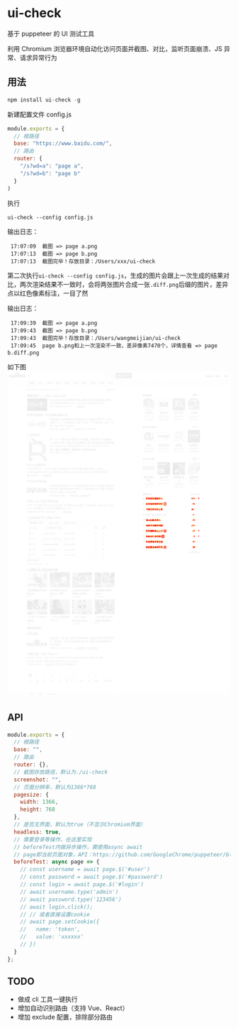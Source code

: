 # ui-check

基于 puppeteer 的 UI 测试工具

利用 Chromium 浏览器环境自动化访问页面并截图、对比，监听页面崩溃、JS 异常、请求异常行为

## 用法

```js
npm install ui-check -g
```

新建配置文件 config.js

```js
module.exports = {
  // 根路径
  base: "https://www.baidu.com/",
  // 路由
  router: {
    "/s?wd=a": "page a",
    "/s?wd=b": "page b"
  }
)
```

执行

```
ui-check --config config.js
```

输出日志：

```
 17:07:09  截图 => page a.png
 17:07:13  截图 => page b.png
 17:07:13  截图完毕！存放目录：/Users/xxx/ui-check
```

第二次执行`ui-check --config config.js`，生成的图片会跟上一次生成的结果对比，两次渲染结果不一致时，会将两张图片合成一张`.diff.png`后缀的图片，差异点以红色像素标注，一目了然

输出日志：

```
 17:09:39  截图 => page a.png
 17:09:43  截图 => page b.png
 17:09:43  截图完毕！存放目录：/Users/wangmeijian/ui-check
 17:09:45  page b.png和上一次渲染不一致，差异像素7470个，详情查看 => page b.diff.png
```

如下图  
<img src="https://github.com/360hnjd-fe/ui-check/raw/master/example.png" width="800" />

## API

```js
module.exports = {
  // 根路径
  base: "",
  // 路由
  router: {},
  // 截图存放路径，默认为./ui-check
  screenshot: "",
  // 页面分辨率，默认为1366*768
  pagesize: {
    width: 1366,
    height: 768
  },
  // 是否无界面，默认为true（不显示Chromium界面）
  headless: true,
  // 需要登录等操作，在这里实现
  // beforeTest内做异步操作，需使用async await
  // page即当前页面对象，API：https://github.com/GoogleChrome/puppeteer/blob/v1.10.0/docs/api.md#class-page
  beforeTest: async page => {
    // const username = await page.$('#user')
    // const password = await page.$('#password')
    // const login = await page.$('#login')
    // await username.type('admin')
    // await password.type('123456')
    // await login.click();
    // // 或者直接设置cookie
    // await page.setCookie({
    //   name: 'token',
    //   value: 'xxxxxx'
    // })
  }
};
```

## TODO

- 做成 cli 工具一键执行
- 增加自动识别路由（支持 Vue、React）
- 增加 exclude 配置，排除部分路由
